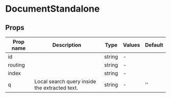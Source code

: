# DocumentStandalone

## Props

| Prop name | Description                                   | Type   | Values | Default |
| --------- | --------------------------------------------- | ------ | ------ | ------- |
| id        |                                               | string | -      |         |
| routing   |                                               | string | -      |         |
| index     |                                               | string | -      |         |
| q         | Local search query inside the extracted text. | string | -      | ''      |


